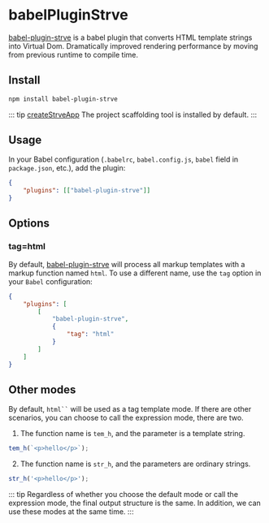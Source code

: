 # babelPluginStrve

[babel-plugin-strve](https://www.npmjs.com/package/babel-plugin-strve) is a babel plugin that converts HTML template strings into Virtual Dom. Dramatically improved rendering performance by moving from previous runtime to compile time.

## Install

```bash
npm install babel-plugin-strve
```
::: tip
[createStrveApp](/tool/createStrveApp/) The project scaffolding tool is installed by default.
:::

## Usage

In your Babel configuration (`.babelrc`, `babel.config.js`, `babel` field in `package.json`, etc.), add the plugin:

```json
{
	"plugins": [["babel-plugin-strve"]]
}
```

## Options

### tag=html

By default, [babel-plugin-strve](https://www.npmjs.com/package/babel-plugin-strve) will process all markup templates with a markup function named `html`. To use a different name, use the `tag` option in your `Babel` configuration:

```json
{
	"plugins": [
		[
			"babel-plugin-strve",
			{
				"tag": "html"
			}
		]
	]
}
```

## Other modes

By default, ` html`` ` will be used as a tag template mode. If there are other scenarios, you can choose to call the expression mode, there are two.

1. The function name is `tem_h`, and the parameter is a template string.
```js
tem_h(`<p>hello</p>`);
```
2. The function name is `str_h`, and the parameters are ordinary strings.
```js
str_h('<p>hello</p>');
```

::: tip
Regardless of whether you choose the default mode or call the expression mode, the final output structure is the same. In addition, we can use these modes at the same time.
:::
